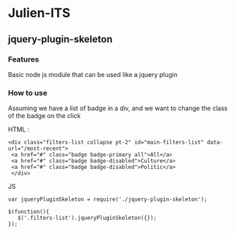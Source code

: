 

# Julien-ITS

## jquery-plugin-skeleton

### Features

Basic node js module that can be used like a jquery plugin

### How to use

Assuming we have a list of badge in a div, and we want to change the class of the badge on the click

HTML :

    <div class="filters-list collapse pt-2" id="main-filters-list" data-url="/most-recent">  
     <a href="#" class="badge badge-primary all">All</a>  
     <a href="#" class="badge badge-disabled">Culture</a>  
     <a href="#" class="badge badge-disabled">Politic</a>
     </div>

JS

    var jqueryPluginSkeleton = require('./jquery-plugin-skeleton');
    
    $(function(){
       $('.filters-list').jqueryPluginSkeleton({});
    });

